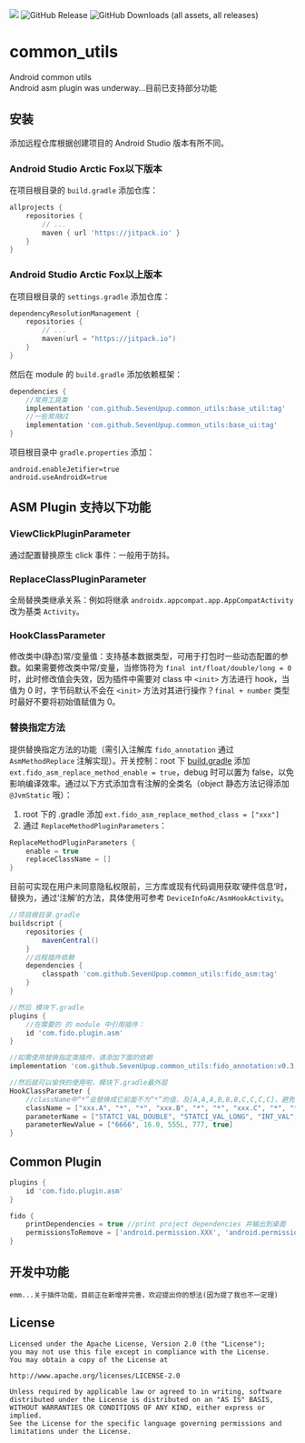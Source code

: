 
[![](https://jitpack.io/v/SevenUpup/common_utils.svg)](https://jitpack.io/#SevenUpup/common_utils)
![GitHub Release](https://img.shields.io/github/v/release/SevenUpup/common_utils)
![GitHub Downloads (all assets, all releases)](https://img.shields.io/github/downloads/SevenUpup/common_utils/total)
<!-- ![GitHub Downloads (all assets, latest release)](https://img.shields.io/github/downloads/SevenUpup/common_utils/latest/total) -->

# common_utils
Android common utils  
Android asm plugin was underway...目前已支持部分功能

## 安装

添加远程仓库根据创建项目的 Android Studio 版本有所不同。

### Android Studio Arctic Fox以下版本
在项目根目录的 `build.gradle` 添加仓库：

```groovy
allprojects {
    repositories {
        // ...
        maven { url 'https://jitpack.io' }
    }
}
```

### Android Studio Arctic Fox以上版本
在项目根目录的 `settings.gradle` 添加仓库：

```kotlin
dependencyResolutionManagement {
    repositories {
        // ...
        maven(url = "https://jitpack.io")
    }
}
```

然后在 module 的 `build.gradle` 添加依赖框架：

```groovy
dependencies {
    //常用工具类
    implementation 'com.github.SevenUpup.common_utils:base_util:tag'
    //一些常用UI
    implementation 'com.github.SevenUpup.common_utils:base_ui:tag'
}
```

项目根目录中 `gradle.properties` 添加：

```
android.enableJetifier=true
android.useAndroidX=true
```

## ASM Plugin 支持以下功能

### ViewClickPluginParameter
通过配置替换原生 click 事件：一般用于防抖。

### ReplaceClassPluginParameter
全局替换类继承关系：例如将继承 `androidx.appcompat.app.AppCompatActivity` 改为基类 `Activity`。

### HookClassParameter
修改类中(静态)常/变量值：支持基本数据类型，可用于打包时一些动态配置的参数。如果需要修改类中常/变量，当修饰符为 `final int/float/double/long = 0` 时，此时修改值会失效，因为插件中需要对 class 中 `<init>` 方法进行 hook，当值为 0 时，字节码默认不会在 `<init>` 方法对其进行操作？`final + number` 类型时最好不要将初始值赋值为 0。

### 替换指定方法
提供替换指定方法的功能（需引入注解库 `fido_annotation` 通过 `AsmMethodReplace` 注解实现）。开关控制：root 下 [build.gradle](build.gradle) 添加 `ext.fido_asm_replace_method_enable = true`，debug 时可以置为 false，以免影响编译效率。通过以下方式添加含有注解的全类名（object 静态方法记得添加 `@JvmStatic` 哦）：

1. root 下的 .gradle 添加 `ext.fido_asm_replace_method_class = ["xxx"]`
2. 通过 `ReplaceMethodPluginParameters`：

```groovy
ReplaceMethodPluginParameters {
    enable = true
    replaceClassName = []
}
```

目前可实现在用户未同意隐私权限前，三方库或现有代码调用获取‘硬件信息’时，替换为，通过‘注解’的方法，具体使用可参考 `DeviceInfoAc/AsmHookActivity`。

```groovy
//项目根目录.gradle
buildscript {
    repositories {
        mavenCentral()
    }
    //远程插件依赖
    dependencies {
        classpath 'com.github.SevenUpup.common_utils:fido_asm:tag'
    }
}

//然后 模块下.gradle
plugins {
    //在需要的 的 module 中引用插件：
    id 'com.fido.plugin.asm'
}

//如需使用替换指定类插件，请添加下面的依赖
implementation 'com.github.SevenUpup.common_utils:fido_annotation:v0.3.60'

//然后就可以愉快的使用啦，模块下.gradle最外层
HookClassParameter {
    //className中“*”会替换成它前面不为“*”的值，及[A,A,A,B,B,B,C,C,C,C]，避免写那么长的类名
    className = ["xxx.A", "*", "*", "xxx.B", "*", "*", "xxx.C", "*", "*", "*", "*", "*"]
    parameterName = ["STATCI_VAL_DOUBLE", "STATCI_VAL_LONG", "INT_VAL", "INT_PROT", "INT_PUB"]
    parameterNewValue = ["6666", 16.0, 555L, 777, true]
}
```

## Common Plugin

```groovy
plugins {
    id 'com.fido.plugin.asm'
}

fido {
    printDependencies = true //print project dependencies 并输出到桌面
    permissionsToRemove = ['android.permission.XXX', 'android.permission.XXX'] // delete permission 并将结果输出到桌面
}
```

## 开发中功能

```
emm...关于插件功能，目前正在新增并完善，欢迎提出你的想法(因为提了我也不一定理)
```

## License

```
Licensed under the Apache License, Version 2.0 (the "License");
you may not use this file except in compliance with the License.
You may obtain a copy of the License at

http://www.apache.org/licenses/LICENSE-2.0

Unless required by applicable law or agreed to in writing, software
distributed under the License is distributed on an "AS IS" BASIS,
WITHOUT WARRANTIES OR CONDITIONS OF ANY KIND, either express or implied.
See the License for the specific language governing permissions and limitations under the License.
```
